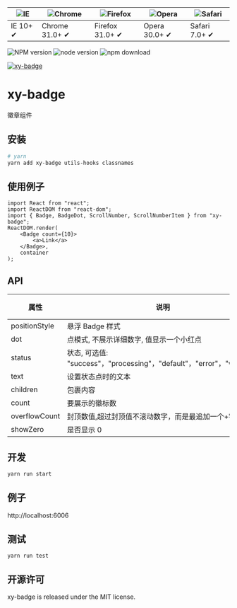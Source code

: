 | ![IE](https://github.com/alrra/browser-logos/blob/master/src/edge/edge_48x48.png?raw=true) | ![Chrome](https://github.com/alrra/browser-logos/blob/master/src/chrome/chrome_48x48.png?raw=true) | ![Firefox](https://github.com/alrra/browser-logos/blob/master/src/firefox/firefox_48x48.png?raw=true) | ![Opera](https://github.com/alrra/browser-logos/blob/master/src/opera/opera_48x48.png?raw=true) | ![Safari](https://github.com/alrra/browser-logos/blob/master/src/safari/safari_48x48.png?raw=true) |
| ------------------------------------------------------------------------------------------ | -------------------------------------------------------------------------------------------------- | ----------------------------------------------------------------------------------------------------- | ----------------------------------------------------------------------------------------------- | -------------------------------------------------------------------------------------------------- |
| IE 10+ ✔                                                                                   | Chrome 31.0+ ✔                                                                                     | Firefox 31.0+ ✔                                                                                       | Opera 30.0+ ✔                                                                                   | Safari 7.0+ ✔                                                                                      |

![NPM version](http://img.shields.io/npm/v/xy-badge.svg?style=flat-square)
![node version](https://img.shields.io/badge/node.js-%3E=_0.10-green.svg?style=flat-square)
![npm download](https://img.shields.io/npm/dm/xy-badge.svg?style=flat-square)

[![xy-badge](https://nodei.co/npm/xy-badge.png)](https://npmjs.org/package/xy-badge)

# xy-badge

徽章组件

## 安装

```bash
# yarn
yarn add xy-badge utils-hooks classnames
```

## 使用例子

```tsx
import React from "react";
import ReactDOM from "react-dom";
import { Badge, BadgeDot, ScrollNumber, ScrollNumberItem } from "xy-badge";
ReactDOM.render(
    <Badge count={10}>
        <a>Link</a>
    </Badge>,
    container
);
```

## API

| 属性          | 说明                                                                 | 类型                | 默认值 |
| ------------- | -------------------------------------------------------------------- | ------------------- | ------ |
| positionStyle | 悬浮 Badge 样式                                                      | React.CSSProperties | -      |
| dot           | 点模式, 不展示详细数字, 值显示一个小红点                             | boolean             | false  |
| status        | 状态, 可选值: "success"，"processing"，"default"，"error"，"warning" | string              | -      |
| text          | 设置状态点时的文本                                                   | React.ReactNode     | -      |
| children      | 包裹内容                                                             | React.ReactNode     | -      |
| count         | 要展示的徽标数                                                       | number              | -      |
| overflowCount | 封顶数值,超过封顶值不滚动数字，而是最追加一个+字符                   | number              | -      |
| showZero      | 是否显示 0                                                           | boolean             | false  |

## 开发

```sh
yarn run start
```

## 例子

http://localhost:6006

## 测试

```
yarn run test
```

## 开源许可

xy-badge is released under the MIT license.

